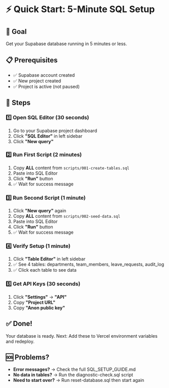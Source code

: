 # ⚡ Quick Start: 5-Minute SQL Setup

## 🎯 Goal
Get your Supabase database running in 5 minutes or less.

## 📋 Prerequisites
- ✅ Supabase account created
- ✅ New project created
- ✅ Project is active (not paused)

## 🚀 Steps

### 1️⃣ Open SQL Editor (30 seconds)
1. Go to your Supabase project dashboard
2. Click **"SQL Editor"** in left sidebar
3. Click **"New query"**

### 2️⃣ Run First Script (2 minutes)
1. Copy **ALL** content from `scripts/001-create-tables.sql`
2. Paste into SQL Editor
3. Click **"Run"** button
4. ✅ Wait for success message

### 3️⃣ Run Second Script (1 minute)
1. Click **"New query"** again
2. Copy **ALL** content from `scripts/002-seed-data.sql`
3. Paste into SQL Editor
4. Click **"Run"** button
5. ✅ Wait for success message

### 4️⃣ Verify Setup (1 minute)
1. Click **"Table Editor"** in left sidebar
2. ✅ See 4 tables: departments, team_members, leave_requests, audit_log
3. ✅ Click each table to see data

### 5️⃣ Get API Keys (30 seconds)
1. Click **"Settings"** → **"API"**
2. Copy **"Project URL"**
3. Copy **"Anon public key"**

## ✅ Done!
Your database is ready. Next: Add these to Vercel environment variables and redeploy.

## 🆘 Problems?
- **Error messages?** → Check the full SQL_SETUP_GUIDE.md
- **No data in tables?** → Run the diagnostic-check.sql script
- **Need to start over?** → Run reset-database.sql then start again
